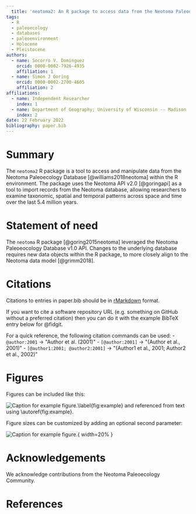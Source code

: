 ```yaml
---
  title: 'neotoma2: An R package to access data from the Neotoma Paleoecology Database'
tags:
  - R
  - paleoecology
  - databases
  - paleoenvironment
  - Holocene
  - Pleistocene
authors:
  - name: Socorro V. Dominguez
    orcid: 0000-0002-7926-4935
    affiliation: 1
  - name: Simon J Goring
    orcid: 0000-0002-2700-4605
    affiliation: 2
affiliations:
  - name: Independent Researcher
    index: 1
  - name: Department of Geography; University of Wisconsin -- Madison
    index: 2
date: 22 February 2022
bibliography: paper.bib
---
```


# Summary

The `neotoma2` R package is a tool to access and manipulate data from the Neotoma Paleoecology Database [@williams2018neotoma] within the R environment. The package uses the Neotoma API v2.0 [@goringapi] as a tool to import records from the Neotoma database, allowing researchers to examine taxonomic, spatial and temporal patterns across space and time over the last 5.4 million years.

# Statement of need

The `neotoma` R package [@goring2015neotoma] leveraged the Neotoma Paleoeocology Database v1.0 API.  Changes to the underlying database requires new data objects within the R package, to more closely align to the Neotoma data model [@grimm2018].

# Citations

Citations to entries in paper.bib should be in [rMarkdown](http://rmarkdown.rstudio.com/authoring_bibliographies_and_citations.html) format.

If you want to cite a software repository URL (e.g. something on GitHub without a preferred citation) then you can do it with the example BibTeX entry below for @fidgit.

For a quick reference, the following citation commands can be used:
    - `@author:2001`  ->  "Author et al. (2001)"
    - `[@author:2001]` -> "(Author et al., 2001)"
    - `[@author1:2001; @author2:2001]` -> "(Author1 et al., 2001; Author2 et al., 2002)"

# Figures

Figures can be included like this:

![Caption for example figure.\label{fig:example}](figure.png) and referenced from text using \autoref{fig:example}.

Figure sizes can be customized by adding an optional second parameter:

![Caption for example figure.](figure.png){ width=20% }

# Acknowledgements

We acknowledge contributions from the Neotoma Paleoecology Community.

# References
